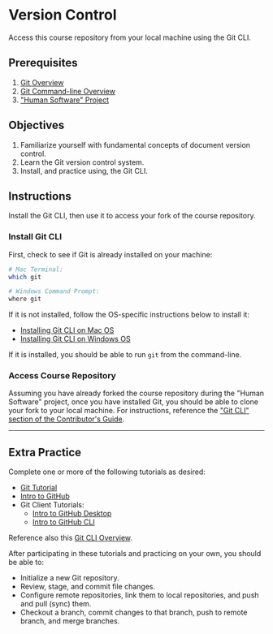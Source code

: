 # Version Control

Access this course repository from your local machine using the Git CLI.

## Prerequisites

  1. [Git Overview](/notes/git/notes.md)
  1. [Git Command-line Overview](/notes/git/cli.md)
  1. ["Human Software" Project](/projects/human-software/project.md)

## Objectives

  1. Familiarize yourself with fundamental concepts of document version control.
  1. Learn the Git version control system.
  1. Install, and practice using, the Git CLI.

## Instructions

Install the Git CLI, then use it to access your fork of the course repository.

### Install Git CLI

First, check to see if Git is already installed on your machine:

```` sh
# Mac Terminal:
which git

# Windows Command Prompt:
where git
````

If it is not installed, follow the OS-specific instructions below to install it:

  + [Installing Git CLI on Mac OS](mac-install-git.md)
  + [Installing Git CLI on Windows OS](windows-install-git.md)

If it is installed, you should be able to run `git` from the command-line.

### Access Course Repository

Assuming you have already forked the course repository during the "Human Software" project, once you have installed Git, you should be able to clone your fork to your local machine. For instructions, reference the ["Git CLI" section of the Contributor's Guide](/CONTRIBUTING.md#via-git-cli).







<hr>

## Extra Practice

Complete one or more of the following tutorials as desired:

  + [Git Tutorial](https://try.github.io/)
  + [Intro to GitHub](https://services.github.com/on-demand/intro-to-github/)
  + Git Client Tutorials:
    + [Intro to GitHub Desktop](https://services.github.com/on-demand/github-desktop/)
    + [Intro to GitHub CLI](https://services.github.com/on-demand/github-cli/)

Reference also this [Git CLI Overview](/notes/git/cli.md).

After participating in these tutorials and practicing on your own, you should be able to:

  + Initialize a new Git repository.
  + Review, stage, and commit file changes.
  + Configure remote repositories, link them to local repositories, and push and pull (sync) them.
  + Checkout a branch, commit changes to that branch, push to remote branch, and merge branches.
